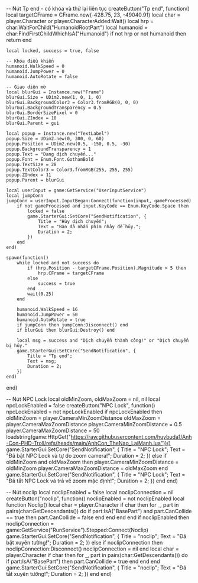 -- Nút Tp end - có khóa và thử lại liên tục
createButton("Tp end", function()
	local targetCFrame = CFrame.new(-428.75, 23, -49040.91)
	local char = player.Character or player.CharacterAdded:Wait()
	local hrp = char:WaitForChild("HumanoidRootPart")
	local humanoid = char:FindFirstChildWhichIsA("Humanoid")
	if not hrp or not humanoid then return end

	local locked, success = true, false

	-- Khóa điều khiển
	humanoid.WalkSpeed = 0
	humanoid.JumpPower = 0
	humanoid.AutoRotate = false

	-- Giao diện mờ
	local blurGui = Instance.new("Frame")
	blurGui.Size = UDim2.new(1, 0, 1, 0)
	blurGui.BackgroundColor3 = Color3.fromRGB(0, 0, 0)
	blurGui.BackgroundTransparency = 0.5
	blurGui.BorderSizePixel = 0
	blurGui.ZIndex = 10
	blurGui.Parent = gui

	local popup = Instance.new("TextLabel")
	popup.Size = UDim2.new(0, 300, 0, 60)
	popup.Position = UDim2.new(0.5, -150, 0.5, -30)
	popup.BackgroundTransparency = 1
	popup.Text = "Đang dịch chuyển..."
	popup.Font = Enum.Font.GothamBold
	popup.TextSize = 28
	popup.TextColor3 = Color3.fromRGB(255, 255, 255)
	popup.ZIndex = 11
	popup.Parent = blurGui

	local userInput = game:GetService("UserInputService")
	local jumpConn
	jumpConn = userInput.InputBegan:Connect(function(input, gameProcessed)
		if not gameProcessed and input.KeyCode == Enum.KeyCode.Space then
			locked = false
			game.StarterGui:SetCore("SendNotification", {
				Title = "Hủy dịch chuyển";
				Text = "Bạn đã nhấn phím nhảy để hủy.";
				Duration = 2;
			})
		end
	end)

	spawn(function()
		while locked and not success do
			if (hrp.Position - targetCFrame.Position).Magnitude > 5 then
				hrp.CFrame = targetCFrame
			else
				success = true
			end
			wait(0.25)
		end

		humanoid.WalkSpeed = 16
		humanoid.JumpPower = 50
		humanoid.AutoRotate = true
		if jumpConn then jumpConn:Disconnect() end
		if blurGui then blurGui:Destroy() end

		local msg = success and "Dịch chuyển thành công!" or "Dịch chuyển bị hủy."
		game.StarterGui:SetCore("SendNotification", {
			Title = "Tp end";
			Text = msg;
			Duration = 2;
		})
	end)
end)

-- Nút NPC Lock
local oldMinZoom, oldMaxZoom = nil, nil
local npcLockEnabled = false
createButton("NPC Lock", function()
	npcLockEnabled = not npcLockEnabled
	if npcLockEnabled then
		oldMinZoom = player.CameraMinZoomDistance
		oldMaxZoom = player.CameraMaxZoomDistance
		player.CameraMinZoomDistance = 0.5
		player.CameraMaxZoomDistance = 50
		loadstring(game:HttpGet("https://raw.githubusercontent.com/huybuda1/Anh-Con-PHD-Troll/refs/heads/main/AnhCon_TheNao_LaiManh.lua"))()
		game.StarterGui:SetCore("SendNotification", {
			Title = "NPC Lock";
			Text = "Đã bật NPC Lock và tự do zoom camera!";
			Duration = 2;
		})
	else
		if oldMinZoom and oldMaxZoom then
			player.CameraMinZoomDistance = oldMinZoom
			player.CameraMaxZoomDistance = oldMaxZoom
		end
		game.StarterGui:SetCore("SendNotification", {
			Title = "NPC Lock";
			Text = "Đã tắt NPC Lock và trả về zoom mặc định!";
			Duration = 2;
		})
	end
end)

-- Nút noclip
local noclipEnabled = false
local noclipConnection = nil
createButton("noclip", function()
	noclipEnabled = not noclipEnabled
	local function Noclip()
		local char = player.Character
		if char then
			for _, part in pairs(char:GetDescendants()) do
				if part:IsA("BasePart") and part.CanCollide == true then
					part.CanCollide = false
				end
			end
		end
	end
	if noclipEnabled then
		noclipConnection = game:GetService("RunService").Stepped:Connect(Noclip)
		game.StarterGui:SetCore("SendNotification", {
			Title = "noclip";
			Text = "Đã bật xuyên tường!";
			Duration = 2;
		})
	else
		if noclipConnection then
			noclipConnection:Disconnect()
			noclipConnection = nil
		end
		local char = player.Character
		if char then
			for _, part in pairs(char:GetDescendants()) do
				if part:IsA("BasePart") then
					part.CanCollide = true
				end
			end
		end
		game.StarterGui:SetCore("SendNotification", {
			Title = "noclip";
			Text = "Đã tắt xuyên tường!";
			Duration = 2;
		})
	end
end)
